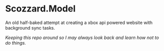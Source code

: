 # Scozzard.Model
An old half-baked attempt at creating a xbox api powered website with background sync tasks.

_Keeping this repo around so I may always look back and learn how not to do things._
